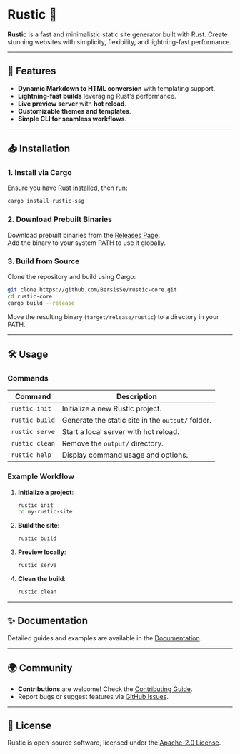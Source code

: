 # Rustic 🌲  
**Rustic** is a fast and minimalistic static site generator built with Rust. Create stunning websites with simplicity, flexibility, and lightning-fast performance.

---

## 🚀 Features
- **Dynamic Markdown to HTML conversion** with templating support.  
- **Lightning-fast builds** leveraging Rust's performance.  
- **Live preview server** with **hot reload**.  
- **Customizable themes and templates**.  
- **Simple CLI for seamless workflows**.

---

## 📥 Installation

### **1. Install via Cargo**
Ensure you have [Rust installed](https://rustup.rs/), then run:
```bash
cargo install rustic-ssg
```

### **2. Download Prebuilt Binaries**
Download prebuilt binaries from the [Releases Page](https://github.com/BersisSe/rustic-core/releases).  
Add the binary to your system PATH to use it globally.

### **3. Build from Source**
Clone the repository and build using Cargo:
```bash
git clone https://github.com/BersisSe/rustic-core.git
cd rustic-core
cargo build --release
```
Move the resulting binary (`target/release/rustic`) to a directory in your PATH.

---

## 🛠️ Usage

### **Commands**
| Command         | Description                                   |
|------------------|-----------------------------------------------|
| `rustic init`   | Initialize a new Rustic project.             |
| `rustic build`  | Generate the static site in the `output/` folder. |
| `rustic serve`  | Start a local server with hot reload.         |
| `rustic clean`  | Remove the `output/` directory.               |
| `rustic help`   | Display command usage and options.            |

### **Example Workflow**
1. **Initialize a project**:
   ```bash
   rustic init
   cd my-rustic-site
   ```
2. **Build the site**:
   ```bash
   rustic build
   ```
3. **Preview locally**:
   ```bash
   rustic serve
   ```
4. **Clean the build**:
   ```bash
   rustic clean
   ```

---

## ✨ Documentation
Detailed guides and examples are available in the [Documentation](https://bersisse.github.io/rustic-core/).

---

## 🌍 Community
- **Contributions** are welcome! Check the [Contributing Guide](CONTRIBUTING.md).  
- Report bugs or suggest features via [GitHub Issues](https://github.com/BersisSe/rustic-core/issues).

---

## 📜 License
Rustic is open-source software, licensed under the [Apache-2.0 License](LICENSE).


